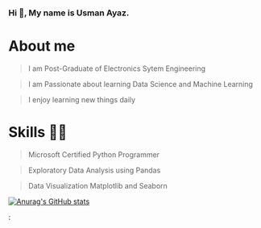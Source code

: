### Hi 👋, My name is Usman Ayaz.

# About me
> I am Post-Graduate of Electronics Sytem Engineering

> I am Passionate about learning Data Science and Machine Learning

> I enjoy learning new things daily

# Skills :technologist:

> Microsoft Certified Python Programmer

> Exploratory Data Analysis using Pandas

> Data Visualization Matplotlib and Seaborn

[![Anurag's GitHub stats](https://github-readme-stats.vercel.app/api?username=usmanes70)](https://github.com/anuraghazra/github-readme-stats)


: 

<!-- i a
**usmanes70/usmanes70** is a ✨ _special_ ✨ repository because its `README.md` (this file) appears on your GitHub profile.

Here are some ideas to get you started:

- 🔭 I’m currently working on 
- 🌱 I’m currently learning **Data Science and Machine Learning**
- 👯 I’m looking to collaborate on ...
- 🤔 I’m looking for help with ...
- 💬 Ask me about ...
- 📫 How to reach me: ...
- 😄 Pronouns: ...
- ⚡ Fun fact: ...
-->
